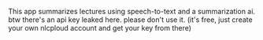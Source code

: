 This app summarizes lectures using speech-to-text and a summarization ai.
btw there's an api key leaked here. please don't use it. (it's free, just create your own nlcploud account and get your key from there)